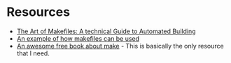 
# Resources
* [The Art of Makefiles: A technical Guide to Automated Building](https://levelup.gitconnected.com/the-art-of-makefiles-a-technical-guide-to-automated-building-6bb43fefe1ed)
* [An example of how makefiles can be used](https://www.sas.upenn.edu/~jesusfv/Chapter_HPC_6_Make.pdf)
* [An awesome free book about make](https://swcarpentry.github.io/make-novice/) - This is basically the only resource that I need.
